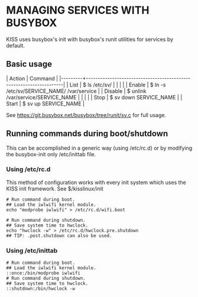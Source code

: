 # MANAGING SERVICES WITH BUSYBOX

KISS uses busybox's init with busybox's runit utilities for services by default.

## Basic usage

| Action  | Command                                                            |
|---------+--------------------------------------------------------------------|
| List    | $ ls /etc/sv/                                                      |
|         |                                                                    |
| Enable  | $ ln -s /etc/sv/SERVICE_NAME/ /var/service                         |
| Disable | $ unlink /var/service/SERVICE_NAME                                 |
|         |                                                                    |
| Stop    | $ sv down SERVICE_NAME                                             |
| Start   | $ sv up   SERVICE_NAME                                             |

See https://git.busybox.net/busybox/tree/runit/sv.c for full usage.

## Running commands during boot/shutdown

This can be accomplished in a generic way (using /etc/rc.d) or by modifying the
busybox-init only /etc/inittab file.

### Using /etc/rc.d

This method of configuration works with every init system which uses the KISS 
init framework. See $/kisslinux/init

    # Run command during boot.
    ## Load the iwlwifi kernel module.
    echo "modprobe iwlwifi" > /etc/rc.d/wifi.boot
    
    # Run command during shutdown.
    ## Save system time to hwclock.
    echo "hwclock -w" > /etc/rc.d/hwclock.pre.shutdown
    ## TIP: .post.shutdown can also be used.

### Using /etc/inittab

    # Run command during boot.
    ## Load the iwlwifi kernel module.
    ::once:/bin/modprobe iwlwifi
    # Run command during shutdown.
    ## Save system time to hwclock.
    ::shutdown:/bin/hwclock -w
 
